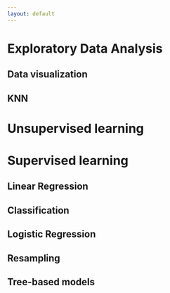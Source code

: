 ```yaml
---
layout: default
---
```


# Exploratory Data Analysis
  ## Data visualization
  ## KNN
  
# Unsupervised learning

# Supervised learning

## Linear Regression
## Classification 
## Logistic Regression
## Resampling
## Tree-based models


